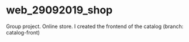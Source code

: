 # web_29092019_shop
Group project. Online store.
I created the frontend of the catalog (branch: catalog-front)

